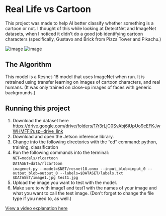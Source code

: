 # Real Life vs Cartoon

 This project was made to help AI better classify whether something is a cartoon or not. I thought of this while looking at DetectNet and ImageNet datasets, when I noticed it didn’t do a good job identifying cartoon characters (specifically, Gustavo and Brick from Pizza Tower and Pikachu.) 

![image](https://drive.google.com/uc?export=view&id=1paQu9f7k0uln1RfIcuDAe9eC_Da-dwGK)
![image](https://drive.google.com/uc?export=view&id=18lbPdOKdZAYvj6KySvk2IYN28EBL12Rh)

## The Algorithm

This model is a Resnet-18 model that uses ImageNet when run. It is retrained using transfer learning on images of cartoon characters, and real humans. (It was only trained on close-up images of faces with generic backgrounds.)

## Running this project

1. Download the dataset here https://drive.google.com/drive/folders/17r3rLjC0SvAbj6iUpUo9cEFKJwWHMFFi?usp=drive_link
2. Download and open the Jetson inference library.
3. Change into the following directories with the “cd” command: python, training, classification
4. Run the following commands into the terminal:\
```NET=models/rlcartoon```\
```DATASET=data/rlcartoon```\
```imagenet.py --model=$NET/resnet18.onnx --input_blob=input_0 --output_blob=output_0 --labels=$DATASET/labels.txt $DATASET/image1.jpg test1.jpg```
7. Upload the image you want to test with the model.
8. Make sure to with image1 and test1 with the names of your image and what you want to call the test image. (Don't forget to change the file type if you need to, as well.)

[View a video explanation here](https://drive.google.com/file/d/11l75p_lu8O49ZtqQ5aIrtdRUZ5JqRTmH/view?usp=sharing)

